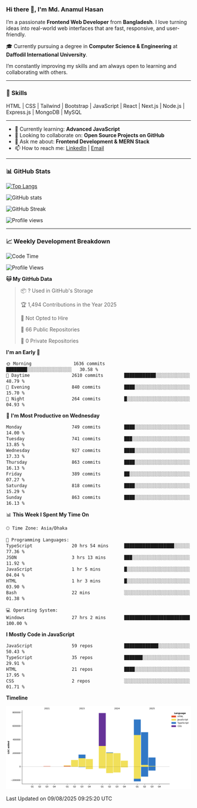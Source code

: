 ### Hi there 👋, I'm Md. Anamul Hasan

I’m a passionate **Frontend Web Developer** from **Bangladesh**. I love turning ideas into real-world web interfaces that are fast, responsive, and user-friendly.

🎓 Currently pursuing a degree in **Computer Science & Engineering** at **Daffodil International University**.

I’m constantly improving my skills and am always open to learning and collaborating with others.

---

### 🚀 Skills
HTML | CSS | Tailwind | Bootstrap | JavaScript | React | Next.js | Node.js | Express.js | MongoDB | MySQL 

---

- 🌱 Currently learning: **Advanced JavaScript**
- 👯 Looking to collaborate on: **Open Source Projects on GitHub**
- 💬 Ask me about: **Frontend Development & MERN Stack**
- 📫 How to reach me: [LinkedIn](https://www.linkedin.com/in/mdanamulhasan201) | [Email](mailto:anamulhasan3625@gmail.com)

---

### 📊 GitHub Stats

[![Top Langs](https://github-readme-stats.vercel.app/api/top-langs/?username=mdanamulhasan201&layout=compact)](https://github.com/anuraghazra/github-readme-stats)

![GitHub stats](https://github-readme-stats.vercel.app/api?username=mdanamulhasan201&show_icons=true&count_private=true&theme=tokyonight)

![GitHub Streak](https://streak-stats.demolab.com?user=mdanamulhasan201&theme=tokyonight)

![Profile views](https://gpvc.arturio.dev/mdanamulhasan201)

---

### 📈 Weekly Development Breakdown

<!--START_SECTION:waka-->
![Code Time](http://img.shields.io/badge/Code%20Time-542%20hrs%2053%20mins-blue)

![Profile Views](http://img.shields.io/badge/Profile%20Views-0-blue)

**🐱 My GitHub Data** 

> 📦 ? Used in GitHub's Storage 
 > 
> 🏆 1,494 Contributions in the Year 2025
 > 
> 🚫 Not Opted to Hire
 > 
> 📜 66 Public Repositories 
 > 
> 🔑 0 Private Repositories 
 > 
**I'm an Early 🐤** 

```text
🌞 Morning                1636 commits        ████████░░░░░░░░░░░░░░░░░   30.58 % 
🌆 Daytime                2610 commits        ████████████░░░░░░░░░░░░░   48.79 % 
🌃 Evening                840 commits         ████░░░░░░░░░░░░░░░░░░░░░   15.70 % 
🌙 Night                  264 commits         █░░░░░░░░░░░░░░░░░░░░░░░░   04.93 % 
```
📅 **I'm Most Productive on Wednesday** 

```text
Monday                   749 commits         ████░░░░░░░░░░░░░░░░░░░░░   14.00 % 
Tuesday                  741 commits         ███░░░░░░░░░░░░░░░░░░░░░░   13.85 % 
Wednesday                927 commits         ████░░░░░░░░░░░░░░░░░░░░░   17.33 % 
Thursday                 863 commits         ████░░░░░░░░░░░░░░░░░░░░░   16.13 % 
Friday                   389 commits         ██░░░░░░░░░░░░░░░░░░░░░░░   07.27 % 
Saturday                 818 commits         ████░░░░░░░░░░░░░░░░░░░░░   15.29 % 
Sunday                   863 commits         ████░░░░░░░░░░░░░░░░░░░░░   16.13 % 
```


📊 **This Week I Spent My Time On** 

```text
🕑︎ Time Zone: Asia/Dhaka

💬 Programming Languages: 
TypeScript               20 hrs 54 mins      ███████████████████░░░░░░   77.36 % 
JSON                     3 hrs 13 mins       ███░░░░░░░░░░░░░░░░░░░░░░   11.92 % 
JavaScript               1 hr 5 mins         █░░░░░░░░░░░░░░░░░░░░░░░░   04.04 % 
HTML                     1 hr 3 mins         █░░░░░░░░░░░░░░░░░░░░░░░░   03.90 % 
Bash                     22 mins             ░░░░░░░░░░░░░░░░░░░░░░░░░   01.38 % 

💻 Operating System: 
Windows                  27 hrs 2 mins       █████████████████████████   100.00 % 
```

**I Mostly Code in JavaScript** 

```text
JavaScript               59 repos            █████████████░░░░░░░░░░░░   50.43 % 
TypeScript               35 repos            ███████░░░░░░░░░░░░░░░░░░   29.91 % 
HTML                     21 repos            ████░░░░░░░░░░░░░░░░░░░░░   17.95 % 
CSS                      2 repos             ░░░░░░░░░░░░░░░░░░░░░░░░░   01.71 % 
```



**Timeline**

![Lines of Code chart](https://raw.githubusercontent.com/mdanamulhasan201/mdanamulhasan201/main/assets/bar_graph.png)


 Last Updated on 09/08/2025 09:25:20 UTC
<!--END_SECTION:waka-->
